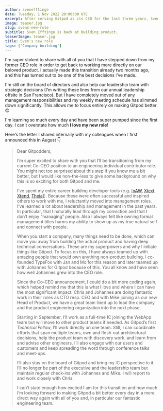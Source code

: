 ```yaml
---
author: svenefftinge
date: Tuesday, 1 Nov 2022 20:00:00 UTC
excerpt: After serving Gitpod as its CEO for the last three years, Sven is going back to building the product. 🤓
image: teaser.jpg
slug: svens-new-role
subtitle: Sven Efftinge is back at building product.
teaserImage: teaser.jpg
title: Sven's new role
tags: ['Company building']
---
```


<script context="module">
  export const prerender = true;
</script>

I'm super stoked to share with all of you that I have stepped down from my former CEO role in order to get back to working more directly on our beloved product. I actually made this transition already two months ago, and this has turned out to be one of the best decisions I've made.

I'm still on the board of directors and also help our leadership team with strategic decisions (I'm writing these lines from our annual leadership offsite in San Francisco). But I have completely moved out of any management responsibilities and my weekly meeting schedule has slimmed down significantly. This allows me to focus entirely on making Gitpod better.😍

I'm learning so much every day and have been super pumped since the first day. I can't overstate how much **I love my new role!**

Here's the letter I shared internally with my colleagues when I first announced this in August 👇

> Dear Gitpodders,
>
> I’m super excited to share with you that I’ll be transitioning from my current Co-CEO position to an engineering individual contributor role. You might not too surprised about this step if you know me a bit better, but I would like non-the-less to give some background on why this is so exciting for both Gitpod and me.
>
> I’ve spent my entire career building developer tools (e.g. [[oAW](https://de.wikipedia.org/wiki/OpenArchitectureWare), [Xtext](https://en.wikipedia.org/wiki/Xtext), [Xtend](https://en.wikipedia.org/wiki/Xtend), [Theia](https://en.wikipedia.org/wiki/Eclipse_Theia)]). Because these were often successful and inspired others to work with me, I reluctantly moved into management roles. I’ve learned a lot about leadership and management in the past years. In particular, that I naturally lead through my conviction and that I don’t enjoy “managing” people. Also I always felt like owning formal management titles harms my ability to show up as my true natural self and connect with people.
>
> When you start a company, many things need to be done, which can move you away from building the actual product and having deep technical conversations. These are my superpowers and why I initiate things like Gitpod. To focus on this, I have always teamed up with amazing people that would own anything non-product building. I co-founded TypeFox with Jan and Mo for this reason and later teamed up with Johannes for Gitpod because of this. You all know and have seen how well Johannes grew into the CEO role.
>
> Since the Co-CEO announcement, I could do a bit more coding again, which helped remind me that this is what I love and where I can have the most significant impact. Chris and Johannes are doing fantastic work in their roles as CTO resp. CEO and with Mike joining as our new Head of Product, we have a great team lined up to lead the company and the product engineering organization into the next phase.
>
> Starting in September, I’ll work as a full-time IC joining the WebApp team but will move to other product teams if needed. As Gitpod’s first _Technical Fellow_, I’ll work directly on one team. Still, I can coordinate efforts that span multiple teams, own and flesh-out architectural decisions, help the product team with discovery work, and learn from and advise other engineers. I’ll also engage with our users and customers and keep spreading the word through conference talks and meet-ups.
>
> I’ll also stay on the board of Gitpod and bring my IC perspective to it. I’ll no longer be part of the executive and the leadership team but maintain regular check-ins with Johannes and Mike. I will report to and work closely with Chris.
>
> I can’t state enough how excited I am for this transition and how much I’m looking forward to making Gitpod a bit better every day in a more direct way again with all of you and, in particular our fantastic engineering team.
